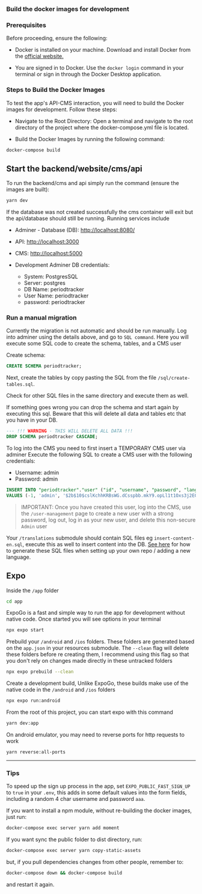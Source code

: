 ### Build the docker images for development

### Prerequisites

Before proceeding, ensure the following:

- Docker is installed on your machine. Download and install Docker from the [official website.](https://docs.docker.com/compose/install/)

- You are signed in to Docker. Use the `docker login` command in your terminal or sign in through the Docker Desktop application.

### Steps to Build the Docker Images

To test the app's API-CMS interaction, you will need to build the Docker images for development. Follow these steps:

- Navigate to the Root Directory:
  Open a terminal and navigate to the root directory of the project where the docker-compose.yml file is located.

- Build the Docker Images by running the following command:

```bash
docker-compose build
```

## Start the backend/website/cms/api

To run the backend/cms and api simply run the command (ensure the images are built):

```bash
yarn dev
```

If the database was not created successfully the cms container will exit but the api/database should still be running.
Running services include

- Adminer - Database (DB): [http://localhost:8080/](http://localhost:8080)
- API: [http://localhost:3000](http://localhost:3000)
- CMS: [http://localhost:5000](http://localhost:5000)

- Development Adminer DB credentials:

  - System: PostgresSQL
  - Server: postgres
  - DB Name: periodtracker
  - User Name: periodtracker
  - password: periodtracker

### Run a manual migration

Currently the migration is not automatic and should be run manually.
Log into adminer using the details above, and go to `SQL command`. Here you will execute some SQL code to create the schema, tables, and a CMS user

Create schema:

```sql
CREATE SCHEMA periodtracker;
```

Next, create the tables by copy pasting the SQL from the file `/sql/create-tables.sql`.

Check for other SQL files in the same directory and execute them as well.

If something goes wrong you can drop the schema and start again by executing this sql. Beware that this will delete all data and tables etc that you have in your DB.

```sql
--- !!! WARNING - THIS WILL DELETE ALL DATA !!!
DROP SCHEMA periodtracker CASCADE;
```

To log into the CMS you need to first insert a TEMPORARY CMS user via adminer
Execute the following SQL to create a CMS user with the following credentials:

- Username: admin
- Password: admin

```sql
INSERT INTO "periodtracker"."user" ("id", "username", "password", "lang", "date_created", "type")
VALUES (-1, 'admin', '$2b$10$cslKchhKRBsWG.dCsspbb.mkY9.opLl1t1Oxs3j2E01/Zm3llW/Rm', 'en', NOW(), 'superAdmin');
```

> IMPORTANT: Once you have created this user, log into the CMS, use the `/user-management` page to create a new user with a strong password, log out, log in as your new user, and delete this non-secure `Admin` user

Your `/translations` submodule should contain SQL files eg `insert-content-en.sql`, execute this as well to insert content into the DB. [See here](./localisation/translations.md) for how to generate these SQL files when setting up your own repo / adding a new language.

## Expo

Inside the `/app` folder

```bash
cd app
```

ExpoGo is a fast and simple way to run the app for development without native code. Once started you will see options in your terminal

```bash
npx expo start
```

Prebuild your `/android` and `/ios` folders.
These folders are generated based on the `app.json` in your resources submodule. The `--clean` flag will delete these folders before re creating them, I recommend using this flag so that you don't rely on changes made directly in these untracked folders

```bash
npx expo prebuild --clean
```

Create a development build,
Unlike ExpoGo, these builds make use of the native code in the `/android` and `/ios` folders

```bash
npx expo run:android
```

From the root of this project, you can start expo with this command

```bash
yarn dev:app
```

On android emulator, you may need to reverse ports for http requests to work

```bash
yarn reverse:all-ports
```

---

### Tips

To speed up the sign up process in the app, set `EXPO_PUBLIC_FAST_SIGN_UP` to `true` in your `.env`, this adds in some default values into the form fields, including a random 4 char username and password `aaa`.

If you want to install a npm module, without re-building the docker images, just run:

```bash
docker-compose exec server yarn add moment
```

If you want sync the public folder to dist directory, run:

```bash
docker-compose exec server yarn copy-static-assets
```

but, if you pull dependencies changes from other people, remember to:

```bash
docker-compose down && docker-compose build
```

and restart it again.
